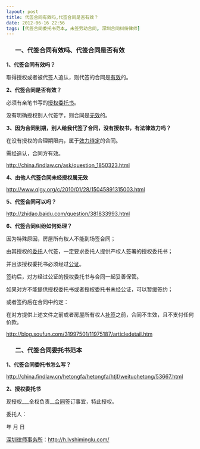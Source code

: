 ```yaml
---
layout: post
title: 代签合同有效吗,代签合同是否有效？
date: 2012-06-16 22:56
tags: [代签合同委托书范本, 未签劳动合同, 深圳合同纠纷律师]
---
```

<ol>
<h3>一、代签合同有效吗、代签合同是否有效</h3>
</ol>
<strong>1、代签合同有效吗？</strong>

取得授权或者被代签人追认，则代签的合同是<a href="http://h.lvshiminglu.com/law/803.html">有效</a>的。

<strong>2、代签合同是否有效？</strong>

必须有亲笔书写的<a href="http://h.lvshiminglu.com/law/122.html">授权委托书</a>。

没有明确授权别人代签字，则合同是<a href="http://h.lvshiminglu.com/law/873.html">无效</a>的。

<strong>3、因为合同到期，别人给我代签了合同，没有授权书，有法律效力吗？</strong>

在没有授权的合理期限内，属于<a href="http://h.lvshiminglu.com/law/704.html">效力待定</a>的合同。

需经追认，合同方有效。

http://china.findlaw.cn/ask/question_1850323.html

<strong>4、由他人代签合同未经授权属无效</strong>

http://www.qlgy.org/c/2010/01/28/15045891315003.html

<strong>5、代签合同可以吗？</strong>

http://zhidao.baidu.com/question/381833993.html

<strong>6、代签合同纠纷如何处理？</strong>

因为特殊原因，房屋所有权人不能到场签合同；

由其授权的<a href="http://h.lvshiminglu.com/law/683.html">委托</a>人代签，一定要求委托人提供产权人签署的授权委托书；

并且该授权委托书必须经过<a href="http://h.lvshiminglu.com/law/660.html">公证</a>。

签约后，对方经过公证的授权委托书与合同一起妥善保管。

如果对方不能提供授权委托书或者授权委托书未经公证，可以暂缓签约；

或者签约后在合同中约定：

在对方提供上述文件之前或者房屋所有权人<a href="http://h.lvshiminglu.com/law/886.html">补签</a>之前，合同不生效，且不支付任何价款。

http://blog.soufun.com/31997501/11975187/articledetail.htm
<ol>
<h3>二、代签合同委托书范本</h3>
</ol>
<strong>1、代签合同委托书怎么写？</strong>

http://china.findlaw.cn/hetongfa/hetongfa/htjf/weituohetong/53667.html

<strong>2、授权委托书</strong>

现授权___全权负责__<a href="http://h.lvshiminglu.com/law/category/contract">合同</a>签订事宜，特此授权。

委托人：

年 月 日

<a href="http://h.lvshiminglu.com/">深圳律师事务所</a>：<a href="http://h.lvshiminglu.com/">http://h.lvshiminglu.com/</a>

